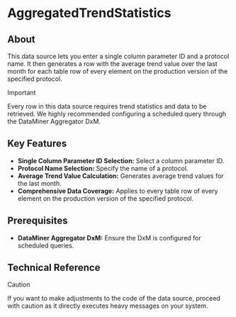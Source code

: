 # AggregatedTrendStatistics

## About

This data source lets you enter a single column parameter ID and a protocol name. It then generates a row with the average trend value over the last month for each table row of every element on the production version of the specified protocol.

> [!IMPORTANT]
> Every row in this data source requires trend statistics and data to be retrieved. We highly recommended configuring a scheduled query through the DataMiner Aggregator DxM.

## Key Features

- **Single Column Parameter ID Selection:** Select a column parameter ID.
- **Protocol Name Selection:** Specify the name of a protocol.
- **Average Trend Value Calculation:** Generates average trend values for the last month.
- **Comprehensive Data Coverage:** Applies to every table row of every element on the production version of the specified protocol.

## Prerequisites

- **DataMiner Aggregator DxM:** Ensure the DxM is configured for scheduled queries.

## Technical Reference

> [!CAUTION]
> If you want to make adjustments to the code of the data source, proceed with caution as it directly executes heavy messages on your system.
